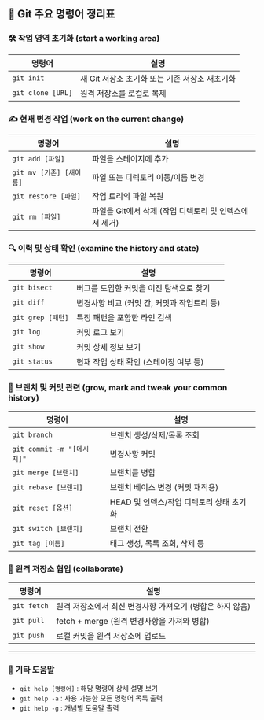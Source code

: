 ## 📘 Git 주요 명령어 정리표

### 🛠 작업 영역 초기화 (start a working area)
| 명령어 | 설명 |
|--------|------|
| `git init` | 새 Git 저장소 초기화 또는 기존 저장소 재초기화 |
| `git clone [URL]` | 원격 저장소를 로컬로 복제 |

### ✍ 현재 변경 작업 (work on the current change)
| 명령어 | 설명 |
|--------|------|
| `git add [파일]` | 파일을 스테이지에 추가 |
| `git mv [기존] [새이름]` | 파일 또는 디렉토리 이동/이름 변경 |
| `git restore [파일]` | 작업 트리의 파일 복원 |
| `git rm [파일]` | 파일을 Git에서 삭제 (작업 디렉토리 및 인덱스에서 제거) |

### 🔍 이력 및 상태 확인 (examine the history and state)
| 명령어 | 설명 |
|--------|------|
| `git bisect` | 버그를 도입한 커밋을 이진 탐색으로 찾기 |
| `git diff` | 변경사항 비교 (커밋 간, 커밋과 작업트리 등) |
| `git grep [패턴]` | 특정 패턴을 포함한 라인 검색 |
| `git log` | 커밋 로그 보기 |
| `git show` | 커밋 상세 정보 보기 |
| `git status` | 현재 작업 상태 확인 (스테이징 여부 등) |

### 🌱 브랜치 및 커밋 관련 (grow, mark and tweak your common history)
| 명령어 | 설명 |
|--------|------|
| `git branch` | 브랜치 생성/삭제/목록 조회 |
| `git commit -m "[메시지]"` | 변경사항 커밋 |
| `git merge [브랜치]` | 브랜치를 병합 |
| `git rebase [브랜치]` | 브랜치 베이스 변경 (커밋 재적용) |
| `git reset [옵션]` | HEAD 및 인덱스/작업 디렉토리 상태 초기화 |
| `git switch [브랜치]` | 브랜치 전환 |
| `git tag [이름]` | 태그 생성, 목록 조회, 삭제 등 |

### 🤝 원격 저장소 협업 (collaborate)
| 명령어 | 설명 |
|--------|------|
| `git fetch` | 원격 저장소에서 최신 변경사항 가져오기 (병합은 하지 않음) |
| `git pull` | fetch + merge (원격 변경사항을 가져와 병합) |
| `git push` | 로컬 커밋을 원격 저장소에 업로드 |

---

### 🧩 기타 도움말
- `git help [명령어]` : 해당 명령어 상세 설명 보기  
- `git help -a` : 사용 가능한 모든 명령어 목록 출력  
- `git help -g` : 개념별 도움말 출력
